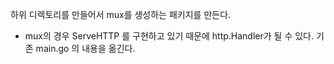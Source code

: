 하위 디렉토리를 만들어서 mux를 생성하는 패키지를 만든다.
- mux의 경우 ServeHTTP 를 구현하고 있기 때문에 http.Handler가 될 수 있다.
기존 main.go 의 내용을 옮긴다.

```go

```